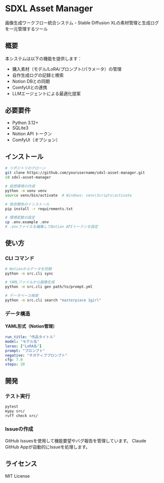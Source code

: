 # SDXL Asset Manager

画像生成ワークフロー統合システム - Stable Diffusion XLの素材管理と生成ログを一元管理するツール

## 概要

本システムは以下の機能を提供します：
- 購入素材（モデル/LoRA/プロンプト/パラメータ）の管理
- 自作生成ログの記録と検索
- Notion DBとの同期
- ComfyUIとの連携
- LLMエージェントによる最適化提案

## 必要要件

- Python 3.12+
- SQLite3
- Notion API トークン
- ComfyUI（オプション）

## インストール

```bash
# リポジトリのクローン
git clone https://github.com/yourusername/sdxl-asset-manager.git
cd sdxl-asset-manager

# 仮想環境の作成
python -m venv venv
source venv/bin/activate  # Windows: venv\Scripts\activate

# 依存関係のインストール
pip install -r requirements.txt

# 環境変数の設定
cp .env.example .env
# .envファイルを編集してNotion APIトークンを設定
```

## 使い方

### CLI コマンド

```bash
# Notionからデータを同期
python -m src.cli sync

# YAMLファイルから画像生成
python -m src.cli gen path/to/prompt.yml

# データベース検索
python -m src.cli search "masterpiece 1girl"
```

### データ構造

#### YAML形式（Notion管理）
```yaml
run_title: "作品タイトル"
model: "モデル名"
loras: ["LoRA名"]
prompt: "プロンプト"
negative: "ネガティブプロンプト"
cfg: 7.0
steps: 20
```

## 開発

### テスト実行
```bash
pytest
mypy src/
ruff check src/
```

### Issueの作成
GitHub Issuesを使用して機能要望やバグ報告を管理しています。
Claude GitHub Appが自動的にIssueを処理します。

## ライセンス

MIT License